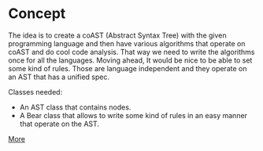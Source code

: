 Concept
=======
The idea is to create a coAST (Abstract Syntax Tree) with the given programming language and then have various algorithms that operate on coAST and do cool code analysis. That way we need to write the algorithms once for all the languages.
Moving ahead, It would be nice to be able to set some kind of rules. Those are language
independent and they operate on an AST that has a unified spec.

Classes needed:

- An AST class that contains nodes.
- A Bear class that allows to write some kind of rules in an easy manner that
  operate on the AST.

[More](https://github.com/coala-analyzer/coAST/issues/2)